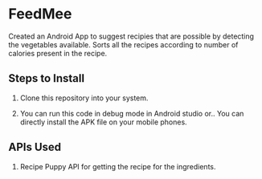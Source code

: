 # FeedMee

Created an Android App to suggest recipies that are possible by detecting the vegetables available.
Sorts all the recipes according to number of calories present in the recipe. 

## Steps to Install

1. Clone this repository into your system.

2. You can run this code in debug mode in Android studio or.. You can directly install the APK file on your mobile phones.


## APIs Used

1. Recipe Puppy API for getting the recipe for the ingredients.

